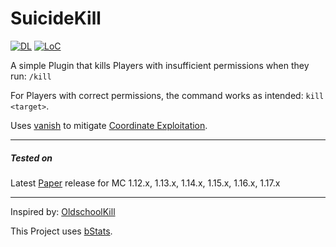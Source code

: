 # SuicideKill

[![DL](https://img.shields.io/github/downloads/nothub/SuicideKill/total?label=DL&style=popout-square)](https://github.com/nothub/SuicideKill/releases/latest)
[![LoC](https://img.shields.io/tokei/lines/github/nothub/SuicideKill?label=LoC&style=popout-square)](https://github.com/nothub/SuicideKill)

A simple Plugin that kills Players with insufficient permissions when they run: `/kill`

For Players with correct permissions, the command works as intended: `kill <target>`.

Uses [vanish](https://hub.spigotmc.org/javadocs/spigot/org/bukkit/entity/Player.html#hidePlayer-org.bukkit.plugin.Plugin-org.bukkit.entity.Player-) to mitigate [Coordinate Exploitation](https://2b2t.miraheze.org/wiki/Coordinate_Exploits#Debug_Exploit/).

---

##### Tested on

Latest [Paper](https://papermc.io/) release for MC 1.12.x, 1.13.x, 1.14.x, 1.15.x, 1.16.x, 1.17.x

---
Inspired by: [OldschoolKill](https://www.spigotmc.org/resources/oldschoolkill.4047/)

This Project uses [bStats](https://github.com/Bastian/bStats).
